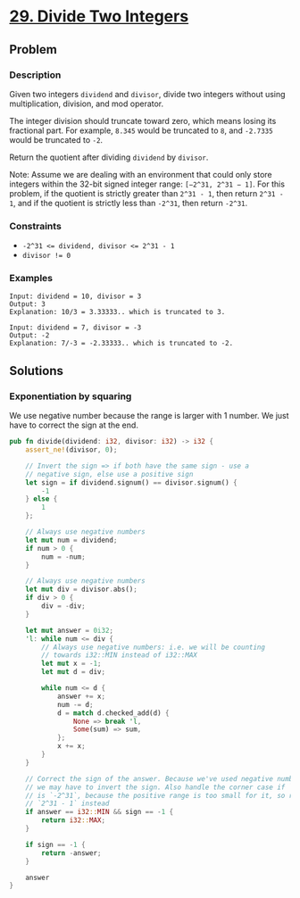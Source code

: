 # [29. Divide Two Integers](https://leetcode.com/problems/divide-two-integers/)

## Problem

### Description

Given two integers `dividend` and `divisor`, divide two integers without using
multiplication, division, and mod operator.

The integer division should truncate toward zero, which means losing its
fractional part. For example, `8.345` would be truncated to `8`, and `-2.7335`
would be truncated to `-2`.

Return the quotient after dividing `dividend` by `divisor`.

Note: Assume we are dealing with an environment that could only store integers
within the 32-bit signed integer range: `[−2^31, 2^31 − 1]`. For this problem,
if the quotient is strictly greater than `2^31 - 1`, then return `2^31 - 1`, and
if the quotient is strictly less than `-2^31`, then return `-2^31`.

### Constraints

* `-2^31 <= dividend, divisor <= 2^31 - 1`
* `divisor != 0`

### Examples

```text
Input: dividend = 10, divisor = 3
Output: 3
Explanation: 10/3 = 3.33333.. which is truncated to 3.
```

```text
Input: dividend = 7, divisor = -3
Output: -2
Explanation: 7/-3 = -2.33333.. which is truncated to -2.
```

## Solutions

### Exponentiation by squaring

We use negative number because the range is larger with 1 number. We just have
to correct the sign at the end.

```rust
pub fn divide(dividend: i32, divisor: i32) -> i32 {
    assert_ne!(divisor, 0);

    // Invert the sign => if both have the same sign - use a
    // negative sign, else use a positive sign
    let sign = if dividend.signum() == divisor.signum() {
        -1
    } else {
        1
    };

    // Always use negative numbers
    let mut num = dividend;
    if num > 0 {
        num = -num;
    }

    // Always use negative numbers
    let mut div = divisor.abs();
    if div > 0 {
        div = -div;
    }

    let mut answer = 0i32;
    'l: while num <= div {
        // Always use negative numbers: i.e. we will be counting
        // towards i32::MIN instead of i32::MAX
        let mut x = -1;
        let mut d = div;

        while num <= d {
            answer += x;
            num -= d;
            d = match d.checked_add(d) {
                None => break 'l,
                Some(sum) => sum,
            };
            x += x;
        }
    }

    // Correct the sign of the answer. Because we've used negative numbers,
    // we may have to invert the sign. Also handle the corner case if `answer`
    // is `-2^31`, because the positive range is too small for it, so return
    // `2^31 - 1` instead
    if answer == i32::MIN && sign == -1 {
        return i32::MAX;
    }

    if sign == -1 {
        return -answer;
    }

    answer
}
```

